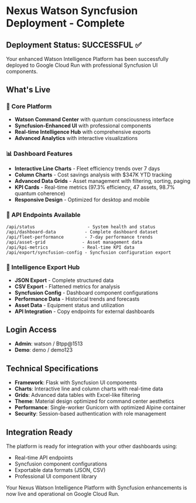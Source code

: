 # Nexus Watson Syncfusion Deployment - Complete

## Deployment Status: SUCCESSFUL ✅

Your enhanced Watson Intelligence Platform has been successfully deployed to Google Cloud Run with professional Syncfusion UI components.

## What's Live

### 🎯 Core Platform
- **Watson Command Center** with quantum consciousness interface
- **Syncfusion-Enhanced UI** with professional components
- **Real-time Intelligence Hub** with comprehensive exports
- **Advanced Analytics** with interactive visualizations

### 📊 Dashboard Features
- **Interactive Line Charts** - Fleet efficiency trends over 7 days
- **Column Charts** - Cost savings analysis with $347K YTD tracking
- **Advanced Data Grids** - Asset management with filtering, sorting, paging
- **KPI Cards** - Real-time metrics (97.3% efficiency, 47 assets, 98.7% quantum coherence)
- **Responsive Design** - Optimized for desktop and mobile

### 🔌 API Endpoints Available
```
/api/status                    - System health and status
/api/dashboard-data           - Complete dashboard dataset
/api/fleet-performance        - 7-day performance trends
/api/asset-grid              - Asset management data
/api/kpi-metrics             - Real-time KPI data
/api/export/syncfusion-config - Syncfusion configuration export
```

### 🚀 Intelligence Export Hub
- **JSON Export** - Complete structured data
- **CSV Export** - Flattened metrics for analysis
- **Syncfusion Config** - Dashboard component configurations
- **Performance Data** - Historical trends and forecasts
- **Asset Data** - Equipment status and utilization
- **API Integration** - Copy endpoints for external dashboards

## Login Access
- **Admin**: watson / Btpp@1513
- **Demo**: demo / demo123

## Technical Specifications
- **Framework**: Flask with Syncfusion UI components
- **Charts**: Interactive line and column charts with real-time data
- **Grids**: Advanced data tables with Excel-like filtering
- **Theme**: Material design optimized for command center aesthetics
- **Performance**: Single-worker Gunicorn with optimized Alpine container
- **Security**: Session-based authentication with role management

## Integration Ready
The platform is ready for integration with your other dashboards using:
- Real-time API endpoints
- Syncfusion component configurations
- Exportable data formats (JSON, CSV)
- Professional UI component library

Your Nexus Watson Intelligence Platform with Syncfusion enhancements is now live and operational on Google Cloud Run.